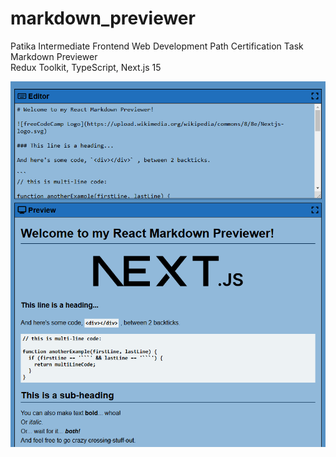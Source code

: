 # markdown_previewer
Patika Intermediate Frontend Web Development Path Certification Task
<br>Markdown Previewer
<br>Redux Toolkit, TypeScript, Next.js 15

![Markdown Previewer Preview](./public/markdown-previewer.png)
